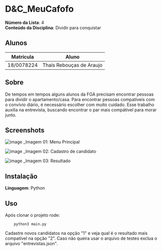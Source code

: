 
# D&C_MeuCafofo

**Número da Lista**: 4<br>
**Conteúdo da Disciplina**: Dividir para conquistar<br>

## Alunos
|Matrícula | Aluno |
| -- | -- |
| 18/0078224  |  Thaís Rebouças de Araujo |

## Sobre 
De tempos em tempos alguns alunos da FGA precisam encontrar pessoas para dividir o apartamento/casa.
Para encontrar pessoas compatíveis com o convívio diário, é necessário escolher com muito cuidado.
Esse trabalho auxilia na entrevista, buscando encontrar o par mais compátivel para morar junto. 

## Screenshots
![image](https://github.com/Thais-ra/thais-ra/assets/35047444/3b9b68f6-8bba-47a6-9437-f06d9ad8c718)
_Imagem 01: Menu Principal

![image](https://github.com/Thais-ra/thais-ra/assets/35047444/c34ea404-467b-41ed-a1e6-5ae26d8a4e55)
_Imagem 02: Cadastro de candidato  

![image](https://github.com/Thais-ra/thais-ra/assets/35047444/aa2604d5-1dc5-45c3-a235-b4828facd0aa)
_Imagem 03: Resultado

## Instalação 
**Linguagem**: Python<br>

## Uso 
Após clonar o projeto rode:

```
    python3 main.py
```
Cadastre novos candidatos na opção "1" e veja qual é o resultado mais compatível na opção "2".
Caso não queira usar o arquivo de testes exclua o arquivo "entrevistas.json".
